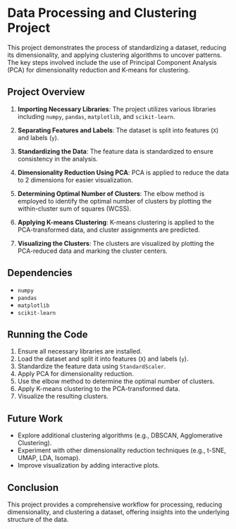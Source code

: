 # Data Processing and Clustering Project

This project demonstrates the process of standardizing a dataset, reducing its dimensionality, and applying clustering algorithms to uncover patterns. The key steps involved include the use of Principal Component Analysis (PCA) for dimensionality reduction and K-means for clustering.

## Project Overview

1. **Importing Necessary Libraries**: The project utilizes various libraries including `numpy`, `pandas`, `matplotlib`, and `scikit-learn`.

2. **Separating Features and Labels**: The dataset is split into features (`X`) and labels (`y`).

3. **Standardizing the Data**: The feature data is standardized to ensure consistency in the analysis.

4. **Dimensionality Reduction Using PCA**: PCA is applied to reduce the data to 2 dimensions for easier visualization.

5. **Determining Optimal Number of Clusters**: The elbow method is employed to identify the optimal number of clusters by plotting the within-cluster sum of squares (WCSS).

6. **Applying K-means Clustering**: K-means clustering is applied to the PCA-transformed data, and cluster assignments are predicted.

7. **Visualizing the Clusters**: The clusters are visualized by plotting the PCA-reduced data and marking the cluster centers.

## Dependencies

- `numpy`
- `pandas`
- `matplotlib`
- `scikit-learn`


## Running the Code

1. Ensure all necessary libraries are installed.
2. Load the dataset and split it into features (`X`) and labels (`y`).
3. Standardize the feature data using `StandardScaler`.
4. Apply PCA for dimensionality reduction.
5. Use the elbow method to determine the optimal number of clusters.
6. Apply K-means clustering to the PCA-transformed data.
7. Visualize the resulting clusters.

## Future Work

- Explore additional clustering algorithms (e.g., DBSCAN, Agglomerative Clustering).
- Experiment with other dimensionality reduction techniques (e.g., t-SNE, UMAP, LDA, Isomap).
- Improve visualization by adding interactive plots.

## Conclusion

This project provides a comprehensive workflow for processing, reducing dimensionality, and clustering a dataset, offering insights into the underlying structure of the data.
